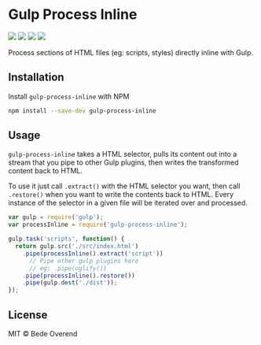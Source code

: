 # Gulp Process Inline
[![][npm-badge]][npm-url] [![][travis-badge]][travis-url] [![][npmdeps-badge]][npmdeps-url] [![][npmdevdeps-badge]][npmdevdeps-url]

Process sections of HTML files (eg: scripts, styles) directly inline with Gulp.

## Installation
Install `gulp-process-inline` with NPM
```bash
npm install --save-dev gulp-process-inline
```

## Usage
`gulp-process-inline` takes a HTML selector, pulls its content out into a stream that you pipe to other Gulp plugins, then writes the transformed content back to HTML.

To use it just call `.extract()` with the HTML selector you want, then call `.restore()` when you want to write the contents back to HTML. Every instance of the selector in a given file will be iterated over and processed.

```js
var gulp = require('gulp');
var processInline = require('gulp-process-inline');

gulp.task('scripts', function() {
  return gulp.src('./src/index.html')
    .pipe(processInline().extract('script'))
      // Pipe other gulp plugins here
      // eg: .pipe(uglify())
    .pipe(processInline().restore())
    .pipe(gulp.dest('./dist'));
});
```

## License

MIT © Bede Overend


[npm-badge]: https://img.shields.io/npm/v/gulp-process-inline.svg
[npm-url]: https://npmjs.org/package/gulp-process-inline
[travis-badge]: https://img.shields.io/travis/bedeoverend/gulp-process-inline.svg
[travis-url]: https://travis-ci.org/bedeoverend/gulp-process-inline
[npmdeps-badge]: https://img.shields.io/david/bedeoverend/gulp-process-inline.svg
[npmdeps-url]: https://david-dm.org/bedeoverend/gulp-process-inline
[npmdevdeps-badge]: https://img.shields.io/david/dev/bedeoverend/gulp-process-inline.svg?theme=shields.io
[npmdevdeps-url]: https://david-dm.org/bedeoverend/gulp-process-inline#info=devDependencies
